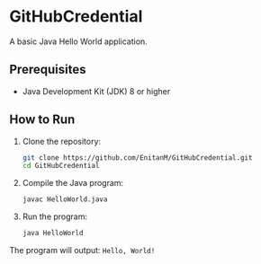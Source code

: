 # GitHubCredential

A basic Java Hello World application.

## Prerequisites

- Java Development Kit (JDK) 8 or higher

## How to Run

1. Clone the repository:
   ```bash
   git clone https://github.com/EnitanM/GitHubCredential.git
   cd GitHubCredential
   ```

2. Compile the Java program:
   ```bash
   javac HelloWorld.java
   ```

3. Run the program:
   ```bash
   java HelloWorld
   ```

The program will output: `Hello, World!`